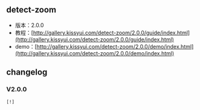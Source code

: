 ## detect-zoom

* 版本：2.0.0
* 教程：[http://gallery.kissyui.com/detect-zoom/2.0.0/guide/index.html](http://gallery.kissyui.com/detect-zoom/2.0.0/guide/index.html)
* demo：[http://gallery.kissyui.com/detect-zoom/2.0.0/demo/index.html](http://gallery.kissyui.com/detect-zoom/2.0.0/demo/index.html)

## changelog

### V2.0.0

    [!]


